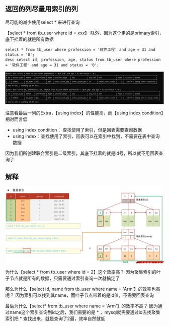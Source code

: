 ## 返回的列尽量用索引的列

尽可能的减少使用select * 来进行查询

【select * from tb_user where id = xxx】 除外，因为这个走的是primary索引，底下挂着的就是所有数据

```mysql
select * from tb_user where profession = '软件工程' and age = 31 and status = '0';
desc select id, profession, age, status from tb_user where profession = '软件工程' and age = 31 and status = '0';
```

![image-20230418134922462](image/8.%E8%A6%86%E7%9B%96%E7%B4%A2%E5%BC%95/image-20230418134922462.png)

注意看最后一列的Extra，【using index】的性能高，而【using index condition】相对而言低

* using index condition： 查找使用了索引，但是回表需要查询数据
* using index：查找使用了索引，回表可以在索引中找到，不需要在表中查询数据

因为我们所创建联合索引是二级索引，其底下挂着的就是id号，所以就不用回表查询了

## 解释

![image-20230418140956856](image/8.%E8%A6%86%E7%9B%96%E7%B4%A2%E5%BC%95/image-20230418140956856.png)

为什么【select * from tb_user where id = 2】这个效率高？
因为聚集索引的叶子节点就是所有的数据，只需要通过索引查询一次就搞定了

那么为什么【select id, name from tb_user where name = 'Arm'】的效率也高呢？
因为索引可以找到其name，而叶子节点带着的是id值，不需要回表查询

最后为什么【select* from tb_user where name = 'Arm'】的效率不高？
因为通过name这个索引查询到id之后，我们需要的是 * ，mysql就需要通过id去找聚集索引把 * 查找出来，就是查询了2遍，效率自然就低

